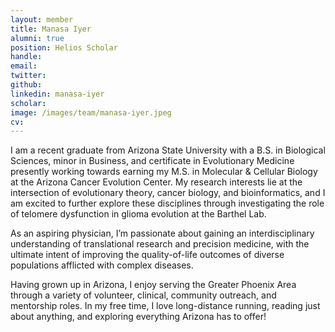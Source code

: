 ```yaml
---
layout: member
title: Manasa Iyer
alumni: true
position: Helios Scholar
handle:
email: 
twitter:
github:
linkedin: manasa-iyer
scholar: 
image: /images/team/manasa-iyer.jpeg
cv:
---
```


I am a recent graduate from Arizona State University with a B.S. in Biological Sciences, minor in Business, and certificate in Evolutionary Medicine presently working towards earning my M.S. in Molecular & Cellular Biology at the Arizona Cancer Evolution Center. My research interests lie at the intersection of evolutionary theory, cancer biology, and bioinformatics, and I am excited to further explore these disciplines through investigating the role of telomere dysfunction in glioma evolution at the Barthel Lab.

As an aspiring physician, I’m passionate about gaining an interdisciplinary understanding of translational research and precision medicine, with the ultimate intent of improving the quality-of-life outcomes of diverse populations afflicted with complex diseases.

Having grown up in Arizona, I enjoy serving the Greater Phoenix Area through a variety of volunteer, clinical, community outreach, and mentorship roles. In my free time, I love long-distance running, reading just about anything, and exploring everything Arizona has to offer!